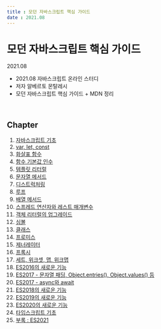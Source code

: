 ```yaml
---
title : 모던 자바스크립트 핵심 가이드  
date : 2021.08
---
```


# 모던 자바스크립트 핵심 가이드  
2021.08  

- 2021.08 자바스크립트 온라인 스터디
- 저자 알베르토 몬탈레시
- 모던 자바스크립트 핵심 가이드 + MDN 정리

<br/>

## Chapter

1. [자바스크립트 기초](00_basic/README.md)
1. [var, let, const](01_var_let_const/README.md)
1. [화살표 함수](02_arrow_function/README.md)
1. [함수 기본값 인수](03_function_arguments/READEME.md)
1. [템플릿 리터럴](04_template_literals/README.md)
1. [문자열 메서드](05_string_methods/READEME.md)
1. [디스트럭처링](06_destructuring/README.md)
1. [루프](07_loop/README.md)
1. [배열 메서드](08_array_methods/README.md)
1. [스프레드 연산자와 레스트 매개변수](09_spread_rest/README.md)
1. [객체 리터럴의 업그레이드](10_object_initializer/README.md)
1. [심볼](11_symbol/README.md)
1. [클래스](12_class/README.md)
1. [프로미스](13_promise/README.md)
1. [제너레이터](14_generator/README.md)
1. [프록시](15_proxy/README.md)
1. [세트, 위크셋, 맵, 위크맵](16_set_weakSet_map_weakMap/README.md)
1. [ES2016의 새로운 기능](17_ES2016/README.md)
1. [ES2017 - 문자열 패딩, Object.entries(), Object.values() 등](18_ES2017_1/README.md)
1. [ES2017 - async와 await](19_async_await/README.md)
1. [ES2018의 새로운 기능](20_ES2018/README.md)
1. [ES2019의 새로운 기능](21_ES2019/README.md)
1. [ES2020의 새로운 기능](22_2020/README.md)
1. [타입스크립트 기초](23_typescriptBasic/README.md)
1. [부록 : ES2021](24_ES2021/README.md)
